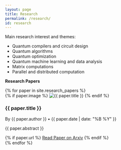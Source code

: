 ```yaml
---
layout: page
title: Research
permalink: /research/
id: research
---
```


<link rel="stylesheet" href="{{ '/assets/css/styles.css' | relative_url }}">

Main research interest and themes:
* Quantum compilers and circuit design
* Quantum algorithms
* Quantum optimization
* Quantum machine learning and data analysis
* Matrix computations
* Parallel and distributed computation

**Research Papers**  



<div class="research-papers">
  {% for paper in site.research_papers %}
    <div class="paper-card">
      {% if paper.image %}
      <img src="{{ paper.image }}" alt="{{ paper.title }}" class="paper-image">
      {% endif %}
      <div class="paper-content">
        <h3>{{ paper.title }}</h3>
        <p class="meta">By {{ paper.author }} • {{ paper.date | date: "%B %Y" }}</p>
        <p class="abstract">{{ paper.abstract }}</p>
        {% if paper.url %}
        <a href="{{ paper.url }}">Read Paper on Arxiv</a>
        {% endif %}
      </div>
    </div>
  {% endfor %}
</div>

